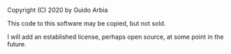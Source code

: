 Copyright (C) 2020 by Guido Arbia

This code to this software may be copied, but not sold.

I will add an established license, perhaps open source, at some point in the future.